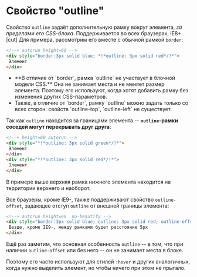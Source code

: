 # Свойство "outline"

Свойство `outline` задаёт дополнительную рамку вокруг элемента, *за пределами его CSS-блока*. Поддерживается во всех браузерах, IE8+.
[cut]
Для примера, рассмотрим его вместе с обычной рамкой `border`:

```html
<!--+ autorun height=60 -->
<div style="border:3px solid blue; *!*outline: 3px solid red*/!*">
 Элемент
</div>
```

<ul>
<li>**В отличие от `border`, рамка `outline` не участвует в блочной модели CSS.** Она не занимает места и не меняет размер элемента. Поэтому его используют, когда хотят добавить рамку без изменения других CSS-параметров.
</li>
<li>Также, в отличие от `border`, рамку `outline` можно задать только со всех сторон: свойств `outline-top`, `outline-left` не существует.</li>
</ul>

Так как `outline` находится за границами элемента -- **`outline`-рамки соседей могут перекрывать друг друга**:

```html
<!--+ height=60 autorun -->
<div style="*!*outline: 3px solid green*/!*">
 Элемент
</div>
<div style="*!*outline: 3px solid red*/!*">
 Элемент
</div>
```

В примере выше верхняя рамка нижнего элемента находится на территории верхнего и наоборот.

Все браузеры, кроме IE9-, также поддерживают свойство `outline-offset`, задающее отступ `outline` от внешней границы элемента:

```html
<!--+ autorun height=60  no-beautify -->
<div style="border:3px solid blue; outline: 3px solid red; outline-offset:5px">
 Везде, кроме IE9-, между рамками будет расстояние 5px
</div>
```

Ещё раз заметим, что основная особенность `outline` -- в том, что при наличии  `outline-offset` или без него -- он не занимает места в блоке.

Поэтому его часто используют для стилей `:hover` и других аналогичных, когда нужно выделить элемент, но чтобы ничего при этом не прыгало.